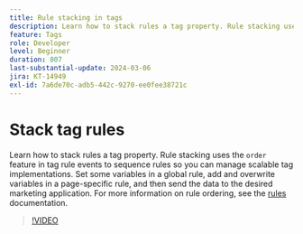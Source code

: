 ```yaml
---
title: Rule stacking in tags
description: Learn how to stack rules a tag property. Rule stacking uses the order feature in tag rule events to sequence rules so you can manage scalable tag implementations.
feature: Tags
role: Developer
level: Beginner
duration: 807
last-substantial-update: 2024-03-06
jira: KT-14949
exl-id: 7a6de70c-adb5-442c-9270-ee0fee38721c
---
```

# Stack tag rules

Learn how to stack rules a tag property. Rule stacking uses the `order` feature in tag rule events to sequence rules so you can manage scalable tag implementations. Set some variables in a global rule, add and overwrite variables in a page-specific rule, and then send the data to the desired marketing application. For more information on rule ordering, see the [rules](https://experienceleague.adobe.com/docs/experience-platform/tags/ui/rules.html#rule-ordering) documentation.

>[!VIDEO](https://video.tv.adobe.com/v/3427710/?learn=on&enablevpops)
